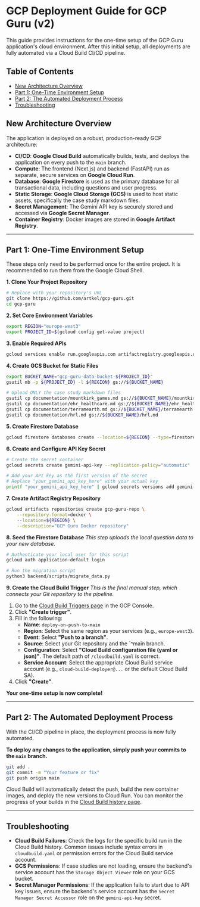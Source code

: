 # GCP Deployment Guide for GCP Guru (v2)

This guide provides instructions for the one-time setup of the GCP Guru application's cloud environment. After this initial setup, all deployments are fully automated via a Cloud Build CI/CD pipeline.

## Table of Contents
- [New Architecture Overview](#new-architecture-overview)
- [Part 1: One-Time Environment Setup](#part-1-one-time-environment-setup)
- [Part 2: The Automated Deployment Process](#part-2-the-automated-deployment-process)
- [Troubleshooting](#troubleshooting)

## New Architecture Overview

The application is deployed on a robust, production-ready GCP architecture:

- **CI/CD**: **Google Cloud Build** automatically builds, tests, and deploys the application on every push to the `main` branch.
- **Compute**: The frontend (Next.js) and backend (FastAPI) run as separate, secure services on **Google Cloud Run**.
- **Database**: **Google Firestore** is used as the primary database for all transactional data, including questions and user progress.
- **Static Storage**: **Google Cloud Storage (GCS)** is used to host static assets, specifically the case study markdown files.
- **Secret Management**: The Gemini API key is securely stored and accessed via **Google Secret Manager**.
- **Container Registry**: Docker images are stored in **Google Artifact Registry**.

---

## Part 1: One-Time Environment Setup

These steps only need to be performed once for the entire project. It is recommended to run them from the Google Cloud Shell.

**1. Clone Your Project Repository**
```bash
# Replace with your repository's URL
git clone https://github.com/artkel/gcp-guru.git
cd gcp-guru
```

**2. Set Core Environment Variables**
```bash
export REGION="europe-west3"
export PROJECT_ID=$(gcloud config get-value project)
```

**3. Enable Required APIs**
```bash
gcloud services enable run.googleapis.com artifactregistry.googleapis.com firestore.googleapis.com secretmanager.googleapis.com cloudbuild.googleapis.com
```

**4. Create GCS Bucket for Static Files**
```bash
export BUCKET_NAME="gcp-guru-data-bucket-${PROJECT_ID}"
gsutil mb -p ${PROJECT_ID} -l ${REGION} gs://${BUCKET_NAME}

# Upload ONLY the case study markdown files
gsutil cp documentation/mountkirk_games.md gs://${BUCKET_NAME}/mountkirk_games.md
gsutil cp documentation/ehr_healthcare.md gs://${BUCKET_NAME}/ehr_healthcare.md
gsutil cp documentation/terramearth.md gs://${BUCKET_NAME}/terramearth.md
gsutil cp documentation/hrl.md gs://${BUCKET_NAME}/hrl.md
```

**5. Create Firestore Database**
```bash
gcloud firestore databases create --location=${REGION} --type=firestore-native
```

**6. Create and Configure API Key Secret**
```bash
# Create the secret container
gcloud secrets create gemini-api-key --replication-policy="automatic"

# Add your API key as the first version of the secret
# Replace "your_gemini_api_key_here" with your actual key
printf "your_gemini_api_key_here" | gcloud secrets versions add gemini-api-key --data-file=-
```

**7. Create Artifact Registry Repository**
```bash
gcloud artifacts repositories create gcp-guru-repo \
    --repository-format=docker \
    --location=${REGION} \
    --description="GCP Guru Docker repository"
```

**8. Seed the Firestore Database**
*This step uploads the local question data to your new database.*
```bash
# Authenticate your local user for this script
gcloud auth application-default login

# Run the migration script
python3 backend/scripts/migrate_data.py
```

**9. Create the Cloud Build Trigger**
*This is the final manual step, which connects your Git repository to the pipeline.*

1.  Go to the [Cloud Build Triggers page](https://console.cloud.google.com/cloud-build/triggers) in the GCP Console.
2.  Click **"Create trigger"**.
3.  Fill in the following:
    *   **Name**: `deploy-on-push-to-main`
    *   **Region**: Select the same region as your services (e.g., `europe-west3`).
    *   **Event**: Select **"Push to a branch"**.
    *   **Source**: Select your Git repository and the `^main branch.
    *   **Configuration**: Select **"Cloud Build configuration file (yaml or json)"**. The default path of `/cloudbuild.yaml` is correct.
    *   **Service Account**: Select the appropriate Cloud Build service account (e.g., `cloud-build-deployer@...` or the default Cloud Build SA).
4.  Click **"Create"**.

**Your one-time setup is now complete!**

---

## Part 2: The Automated Deployment Process

With the CI/CD pipeline in place, the deployment process is now fully automated.

**To deploy any changes to the application, simply push your commits to the `main` branch.**

```bash
git add .
git commit -m "Your feature or fix"
git push origin main
```

Cloud Build will automatically detect the push, build the new container images, and deploy the new versions to Cloud Run. You can monitor the progress of your builds in the [Cloud Build history page](https://console.cloud.google.com/cloud-build/builds).

---

## Troubleshooting

- **Cloud Build Failures**: Check the logs for the specific build run in the Cloud Build history. Common issues include syntax errors in `cloudbuild.yaml` or permission errors for the Cloud Build service account.
- **GCS Permissions**: If case studies are not loading, ensure the backend's service account has the `Storage Object Viewer` role on your GCS bucket.
- **Secret Manager Permissions**: If the application fails to start due to API key issues, ensure the backend's service account has the `Secret Manager Secret Accessor` role on the `gemini-api-key` secret.
